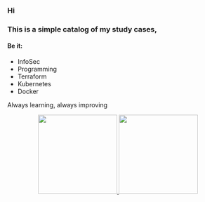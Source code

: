 ### Hi

### This is a simple catalog of my study cases,

#### Be it:
- InfoSec
- Programming
- Terraform
- Kubernetes
- Docker

Always learning, always improving

<div align="center">
  <a href="https://github.com/3rdglaz">
  <img height="180em" src="https://github-readme-stats.vercel.app/api?username=3rdglaz&show_icons=true&theme=tokyonight&include_all_commits=true&count_private=true"/>
  <img height="180em" src="https://github-readme-stats.vercel.app/api/top-langs/?username=3rdglaz&layout=compact&langs_count=7&theme=tokyonight"/>
</div>

    
